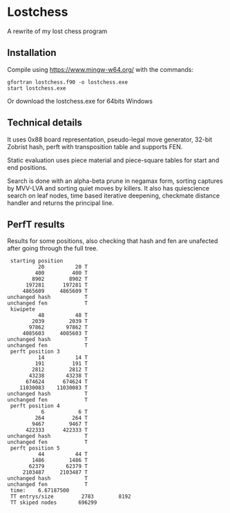 # Lostchess
A rewrite of my lost chess program

## Installation
Compile using https://www.mingw-w64.org/ with the commands:
```
gfortran lostchess.f90 -o lostchess.exe
start lostchess.exe
```
Or download the lostchess.exe for 64bits Windows

## Technical details
It uses 0x88 board representation, pseudo-legal move generator, 32-bit Zobrist hash, perft with transposition table and supports FEN.

Static evaluation uses piece material and piece-square tables for start and end positions.

Search is done with an alpha-beta prune in negamax form, sorting captures by MVV-LVA and sorting quiet moves by killers. It also has quiescience search on leaf nodes, time based iterative deepening, checkmate distance handler and returns the principal line.

## PerfT results
Results for some positions, also checking that hash and fen are unafected after going through the full tree.
```
 starting position
          20          20 T
         400         400 T
        8902        8902 T
      197281      197281 T
     4865609     4865609 T
unchanged hash           T
unchanged fen            T
 kiwipete
          48          48 T
        2039        2039 T
       97862       97862 T
     4085603     4085603 T
unchanged hash           T
unchanged fen            T
 perft position 3
          14          14 T
         191         191 T
        2812        2812 T
       43238       43238 T
      674624      674624 T
    11030083    11030083 T
unchanged hash           T
unchanged fen            T
 perft position 4
           6           6 T
         264         264 T
        9467        9467 T
      422333      422333 T
unchanged hash           T
unchanged fen            T
 perft position 5
          44          44 T
        1486        1486 T
       62379       62379 T
     2103487     2103487 T
unchanged hash           T
unchanged fen            T
 time:    6.67187500
 TT entrys/size         2783        8192
 TT skiped nodes       696299
```
